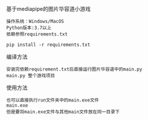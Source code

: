 基于mediapipe的图片华容道小游戏


    操作系统：Windows/MacOS
    Python版本:3.7以上
    依赖参照requirements.txt

    pip install -r requirements.txt

编译方法

    安装完依赖requirement.txt后直接运行图片华容道中的main.py
    main.py 整个游戏项目
    
使用方法

    也可以直接执行run文件夹中的main.exe文件
    main.exe
    但是要将main.exe文件与其他main文件放在同一目录下
